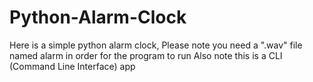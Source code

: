 # Python-Alarm-Clock
Here is a simple python alarm clock, Please note you need a ".wav" file named alarm in order for the program to run
Also note this is a CLI (Command Line Interface) app
